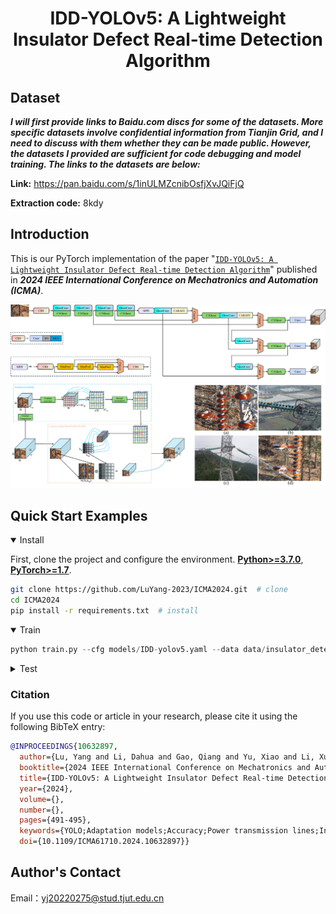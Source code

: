<div align="left">

# <div align="center">IDD-YOLOv5: A Lightweight Insulator Defect Real-time Detection Algorithm</div>

## Dataset
***I will first provide links to Baidu.com discs for some of the datasets. More specific datasets involve confidential information from Tianjin Grid, and I need to discuss with them whether they can be made public. However, the datasets I provided are sufficient for code debugging and model training. The links to the datasets are below:***

**Link:** https://pan.baidu.com/s/1inULMZcnibOsfjXvJQiFjQ

**Extraction code:** 8kdy

## Introduction
This is our PyTorch implementation of the paper "[`IDD-YOLOv5: A Lightweight Insulator Defect Real-time Detection Algorithm`](https://doi.org/10.1109/icma61710.2024.10632897)" published in ***2024 IEEE International Conference on Mechatronics and Automation (ICMA)***.

<div align="center">
    <img src="IDD-YOLOv5.png" width="1000" alt="IDD-YOLOv5">
</div>

## <div align="left">Quick Start Examples</div>

<details open>
<summary>Install</summary>

First, clone the project and configure the environment.
[**Python>=3.7.0**](https://www.python.org/), [**PyTorch>=1.7**](https://pytorch.org/get-started/locally/).

```bash
git clone https://github.com/LuYang-2023/ICMA2024.git  # clone
cd ICMA2024
pip install -r requirements.txt  # install
```
</details>

<details open>
<summary>Train</summary>



```python
python train.py --cfg models/IDD-yolov5.yaml --data data/insulator_detection.yaml
```
</details>


<details>
<summary>Test</summary>


```bash
python val.py --data data/mydata.yaml --weights best.pt --task test
```
</details>




### Citation
If you use this code or article in your research, please cite it using the following BibTeX entry:

```bibtex
@INPROCEEDINGS{10632897,
  author={Lu, Yang and Li, Dahua and Gao, Qiang and Yu, Xiao and Li, Xuan and Bai, Zhongli},
  booktitle={2024 IEEE International Conference on Mechatronics and Automation (ICMA)}, 
  title={IDD-YOLOv5: A Lightweight Insulator Defect Real-time Detection Algorithm}, 
  year={2024},
  volume={},
  number={},
  pages={491-495},
  keywords={YOLO;Adaptation models;Accuracy;Power transmission lines;Insulators;Real-time systems;Neck;Defect detection;Insulator;Lightweight;Deep learning;YOLOv5},
  doi={10.1109/ICMA61710.2024.10632897}}
```


## Author's Contact
Email：yj20220275@stud.tjut.edu.cn
